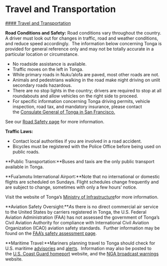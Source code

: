# Travel and Transportation

[#### Travel and Transportation](javascript:void(0); "Travel and Transportation")

**Road Conditions and Safety:** Road conditions vary throughout the country.  A driver must look out for changes in traffic, road and weather conditions, and reduce speed accordingly.  The information below concerning Tonga is provided for general reference only and may not be totally accurate in a particular location or circumstance.

* No roadside assistance is available.
* Traffic moves on the left in Tonga.
* While primary roads in Nuku’alofa are paved, most other roads are not.
* Animals and pedestrians walking in the road make night driving on unlit secondary roads hazardous.
* There are no stop lights in the country; drivers are required to stop at all roundabouts and allow vehicles on the right side to proceed.
* For specific information concerning Tonga driving permits, vehicle inspection, road tax, and mandatory insurance, please contact the [Consulate General of Tonga in San Francisco.](http://www.tongaconsul.com/)

See our [Road Safety page](http://travel.state.gov/content/passports/english/go/safety/road.html) for more information.

**Traffic Laws:**

* Contact local authorities if you are involved in a road accident.
* Bicycles must be registered with the Police Office before being used on public roads.

**Public Transportation:**Buses and taxis are the only public transport available in Tonga.

**Fua’amotu International Airport:**Note that no international or domestic flights are scheduled on Sundays. Flight schedules change frequently and are subject to change, sometimes with only a few hours’ notice.

Visit the website of Tonga’s [Ministry of Infrastructure](http://moi.gov.to/)for more information.

**Aviation Safety Oversight:***A*s there is no direct commercial air service to the United States by carriers registered in Tonga, the U.S. Federal Aviation Administration (FAA) has not assessed the government of Tonga’s Civil Aviation Authority for compliance with International Civil Aviation Organization (ICAO) aviation safety standards.  Further information may be found on the [FAA’s safety assessment page](https://www.faa.gov/about/initiatives/iasa).

**Maritime Travel:**Mariners planning travel to Tonga should check for U.S. maritime [advisories](https://www.maritime.dot.gov/msci-advisories) and [alerts](https://www.maritime.dot.gov/msci-alerts).  Information may also be posted to the [U.S. Coast Guard homeport](https://msi.nga.mil/NavWarnings) website, and the [NGA broadcast warnings](https://msi.nga.mil/NavWarnings) website.